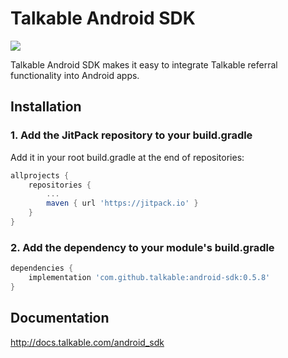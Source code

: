 # Talkable Android SDK

[![](https://jitpack.io/v/talkable/android-sdk.svg)](https://jitpack.io/#talkable/android-sdk)

Talkable Android SDK makes it easy to integrate Talkable referral functionality into Android apps.

## Installation

### 1. Add the JitPack repository to your build.gradle

Add it in your root build.gradle at the end of repositories:

```gradle
allprojects {
	repositories {
		...
		maven { url 'https://jitpack.io' }
	}
}
```

### 2. Add the dependency to your module's build.gradle

```gradle
dependencies {
	implementation 'com.github.talkable:android-sdk:0.5.8'
}
```

## Documentation

<http://docs.talkable.com/android_sdk>

